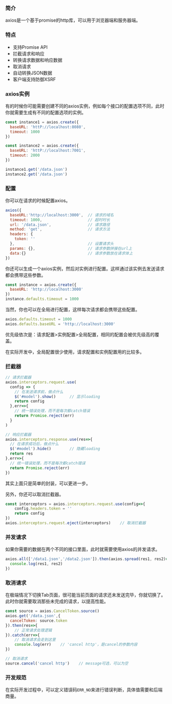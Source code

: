 ### 简介

axios是一个基于promise的http库，可以用于浏览器端和服务器端。

### 特点

* 支持Promise API
* 拦截请求和响应
* 转换请求数据和响应数据
* 取消请求
* 自动转换JSON数据
* 客户端支持防御XSRF

### axios实例

有的时候你可能需要创建不同的axios实例，例如每个接口的配置选项不同，此时你就需要生成有不同的配置选项的实例。

```js
const instance1 = axios.create({
  baseURL: 'httP://localhost:8080',
  timeout: 1000
})

const instance2 = axios.create({
  baseURL: 'httP://localhost:7001',
  timeout: 2000
})

instance1.get('/data.json')
instance2.get('/data.json')
```

### 配置

你可以在请求的时候配置axios。

```js
axios({
  baseURL:'http://localhost:3000', 	// 请求的域名
  timeout: 1000,        			// 超时时长
  url: '/data.json',   				// 请求路径
  method: 'get',      				// 请求方法
  headers: {
    token: ''
  },         						// 设置请求头
  params: {},   					// 请求参数拼接在url上
  data:{}     						// 请求参数放在请求体上
})
```

你还可以生成一个axios实例，然后对实例进行配置。这样通过该实例去发送请求都会携带这些参数。

```js
const instance = axios.create({
  baseURL: 'http://localhost:3000'
})
instance.defaults.timeout = 1000
```

当然，你也可以在全局进行配置，这样每次请求都会携带这些配置。

```js
axios.defaults.timeout = 1000
axios.defaults.baseURL = 'http://localhost:3000'
```

优先级依次是：请求配置>实例配置>全局配置，相同的配置会被优先级高的覆盖。

在实际开发中，全局配置很少使用，请求配置和实例配置用的比较多。

### 拦截器

```js
// 请求拦截器
axios.interceptors.request.use(
  config => {
    // 在发送请求前，做点什么
    $('#model').show()    	// 显示loading
    return config
  },err=>{
    // 统一错误处理，而不是每次都catch错误
    return Promise.reject(err)
  }
)

// 响应拦截器
axios.interceptors.response.use(res=>{
  // 在请求成功后，做点什么
  $('#model').hide()    	// 隐藏loading
  return res
},err=>{
  // 统一错误处理，而不是每次都catch错误
  return Promise.reject(err)
})
```

其实上面只是简单的封装，可以更进一步。

另外，你还可以取消拦截器。

```js
const interceptors = axios.interceptors.request.use(config=>{
    config.headers.token = ''
    return config
})
axios.interceptors.request.eject(interceptors)    // 取消拦截器
```

### 并发请求

如果你需要的数据在两个不同的接口里面，此时就需要使用axios的并发请求。

```js
axios.all(['/data1.json','/data2.json']).then(axios.spread(res1, res2)=>{
  console.log(res1, res2)
})
```

### 取消请求

在极端情况下切换Tab页面，很可能当前页面的请求还未发送完毕，你就切换了。此时你就需要取消那些未完成的请求，以提高性能。

```js
const source = axios.CancelToken.source()
axios.get('/data.json',{
  cancelToken: source.token
}).then(res=>{
    // 正常请求处理逻辑
}).catch(err=>{
  	// 取消请求会走到这里
  	console.log(err)    // 'cancel http'，是cancel的参数内容
})

// 取消请求
source.cancel('cancel http')    // message可选，可以为空
```

### 开发规范

在实际开发过程中，可以定义错误码`ERR_NO`来进行错误判断，具体值需要和后端商量。

